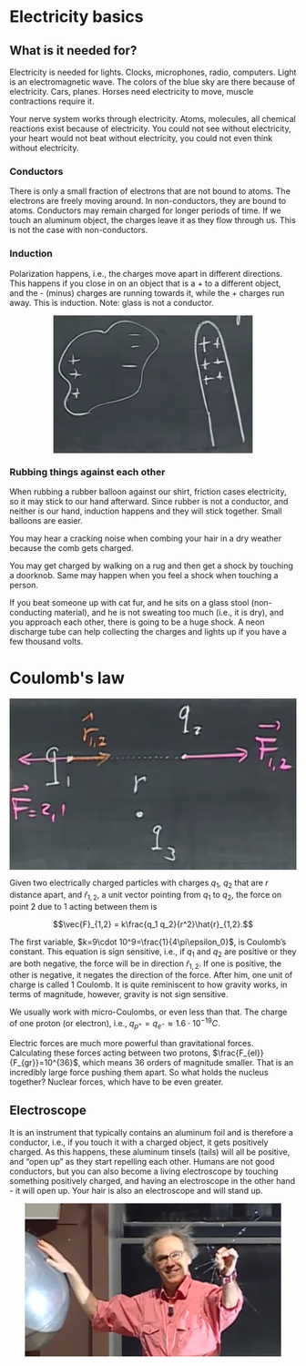 # Electricity basics

## What is it needed for?
Electricity is needed for lights. Clocks, microphones, radio, computers. Light is an electromagnetic wave. The colors of the blue sky are there because of electricity. Cars, planes. Horses need electricity to move, muscle contractions require it.

Your nerve system works through electricity. Atoms, molecules, all chemical reactions exist because of electricity. You could not see without electricity, your heart would not beat without electricity, you could not even think without electricity.

### Conductors
There is only a small fraction of electrons that are not bound to atoms. The electrons are freely moving around. In non-conductors, they are bound to atoms. Conductors may remain charged for longer periods of time. If we touch an aluminum object, the charges leave it as they flow through us. This is not the case with non-conductors.

### Induction
Polarization happens, i.e., the charges move apart in different directions. This happens if you close in on an object that is a + to a different object, and the - (minus) charges are running towards it, while the + charges run away. This is induction. Note: glass is not a conductor.

<img src="induction.png" width="350" align="middle" style="display:block; margin: auto"> 

### Rubbing things against each other
When rubbing a rubber balloon against our shirt, friction cases electricity, so it may stick to our hand afterward. Since rubber is not a conductor, and neither is our hand, induction happens and they will stick together. Small balloons are easier. 

You may hear a cracking noise when combing your hair in a dry weather because the comb gets charged.

You may get charged by walking on a rug and then get a shock by touching a doorknob. Same may happen when you feel a shock when touching a person.

If you beat someone up with cat fur, and he sits on a glass stool (non-conducting material), and he is not sweating too much (i.e., it is dry), and you approach each other, there is going to be a huge shock. A neon discharge tube can help collecting the charges and lights up if you have a few thousand volts.

# Coulomb's law

<img src="coulomb.png" width="550" style="display:block; margin: auto"> 

Given two electrically charged particles with charges $q_1$, $q_2$ that are $r$ distance apart, and $\hat{r}_{1,2}$, a unit vector pointing from $q_1$ to $q_2$, the force on point 2 due to 1 acting between them is 

$$\vec{F}_{1,2} = k\frac{q_1 q_2}{r^2}\hat{r}_{1,2}.$$

The first variable, $k=9\cdot 10^9=\frac{1}{4\pi\epsilon_0}$, is Coulomb’s constant. This equation is sign sensitive, i.e., if $q_1$ and $q_2$ are positive or they are both negative, the force will be in direction $\hat{r}_{1,2}$. If one is positive, the other is negative, it negates the direction of the force. After him, one unit of charge is called 1 Coulomb. It is quite reminiscent to how gravity works, in terms of magnitude, however, gravity is not sign sensitive.

We usually work with micro-Coulombs, or even less than that. The charge of one proton (or electron), i.e., $q_{p^+}=q_{e^-} \approx 1.6\cdot10^{-19}C$.

Electric forces are much more powerful than gravitational forces. Calculating these forces acting between two protons, $\frac{F_{el}}{F_{gr}}=10^{36}$, which means 36 orders of magnitude smaller. That is an incredibly large force pushing them apart. So what holds the nucleus together? Nuclear forces, which have to be even greater.

## Electroscope
It is an instrument that typically contains an aluminum foil and is therefore a conductor, i.e., if you touch it with a charged object, it gets positively charged. As this happens, these aluminum tinsels (tails) will all be positive, and “open up” as they start repelling each other. Humans are not good conductors, but you can also become a living electroscope by touching something positively charged, and having an electroscope in the other hand - it will open up. Your hair is also an electroscope and will stand up.

<img src="electroscope.png" width="450" style="display:block; margin: auto"> 